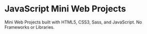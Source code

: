 # JavaScript Mini Web Projects
Mini Web Projects built with HTML5, CSS3, Sass, and JavaScript. No Frameworks or Libraries.
